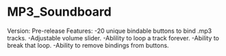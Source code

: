 # MP3_Soundboard
Version: Pre-release
Features: 
-20 unique bindable buttons to bind .mp3 tracks.
-Adjustable volume slider.
-Ablility to loop a track forever.
  -Ability to break that loop.
-Ability to remove bindings from buttons.
